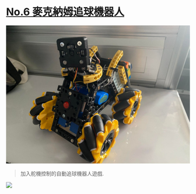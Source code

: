 # [No.6 麥克納姆追球機器人](https://github.com/KUBOT-Robot/FAFABOT/tree/FAFABOT-No.6)

<img src="https://github.com/KUBOT-Robot/FAFABOT/blob/resource/FAFABOT-No6/60.jpg" width="700">

>加入舵機控制的自動追球機器人遊戲.

<img src="https://github.com/KUBOT-Robot/FAFABOT/blob/resource/FAFABOT-No10/62.gif" width="700">
